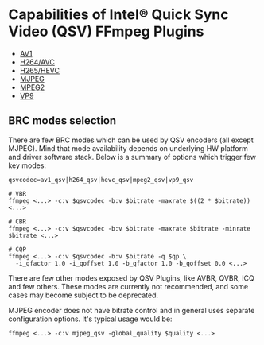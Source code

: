 # Capabilities of Intel® Quick Sync Video (QSV) FFmpeg Plugins

* [AV1](./av1.md)
* [H264/AVC](./h264.md)
* [H265/HEVC](./h265.md)
* [MJPEG](./mjpeg.md)
* [MPEG2](./mpeg2.md)
* [VP9](./vp9.md)

## BRC modes selection

There are few BRC modes which can be used by QSV encoders (all except MJPEG). Mind
that mode availability depends on underlying HW platform and driver software stack.
Below is a summary of options which trigger few key modes:

```
qsvcodec=av1_qsv|h264_qsv|hevc_qsv|mpeg2_qsv|vp9_qsv

# VBR
ffmpeg <...> -c:v $qsvcodec -b:v $bitrate -maxrate $((2 * $bitrate)) <...>

# CBR
ffmpeg <...> -c:v $qsvcodec -b:v $bitrate -maxrate $bitrate -minrate $bitrate <...>

# CQP
ffmpeg <...> -c:v $qsvcodec -b:v $bitrate -q $qp \
  -i_qfactor 1.0 -i_qoffset 1.0 -b_qfactor 1.0 -b_qoffset 0.0 <...>
```

There are few other modes exposed by QSV Plugins, like AVBR, QVBR, ICQ and few others.
These modes are currently not recommended, and some cases may become subject to be
deprecated.

MJPEG encoder does not have bitrate control and in general uses separate configuration
options. It's typical usage would be:

```
ffmpeg <...> -c:v mjpeg_qsv -global_quality $quality <...>
```

